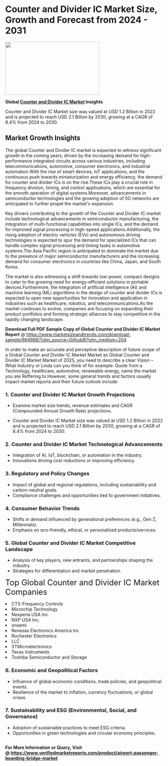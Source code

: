<H1>Counter and Divider IC Market Size, Growth and Forecast from 2024 - 2031</H1><img class="aligncenter size-medium wp-image-584254" src="https://thirdeyenews.in/wp-content/uploads/2024/09/Global-Market-Research-300x168.jpeg" alt="" width="300" height="168" /><p><strong>Global&nbsp;<a href="https://www.marketsizeandtrends.com/download-sample/684986/?utm_source=Github8j?utm_medium=204">Counter and Divider IC Market</a> Insights</strong></p><p>Counter and Divider IC Market size was valued at USD 1.2 Billion in 2022 and is projected to reach USD 2.1 Billion by 2030, growing at a CAGR of 8.4% from 2024 to 2030.</p><p><h2>Market Growth Insights</h2> <p>The global Counter and Divider IC market is expected to witness significant growth in the coming years, driven by the increasing demand for high-performance integrated circuits across various industries, including telecommunications, automotive, consumer electronics, and industrial automation.With the rise of smart devices, IoT applications, and the continuous push towards miniaturization and energy efficiency, the demand for counter and divider ICs is on the rise.These ICs play a crucial role in frequency division, timing, and control applications, which are essential for the smooth operation of digital systems.Moreover, advancements in semiconductor technologies and the growing adoption of 5G networks are anticipated to further propel the market's expansion.</p> <p>Key drivers contributing to the growth of the Counter and Divider IC market include technological advancements in semiconductor manufacturing, the integration of multi-functional capabilities into single ICs, and the demand for improved signal processing in high-speed applications.Additionally, the rising adoption of electric vehicles (EVs) and autonomous driving technologies is expected to spur the demand for specialized ICs that can handle complex signal processing and timing tasks in automotive systems.The Asia Pacific region is anticipated to dominate the market due to the presence of major semiconductor manufacturers and the increasing demand for consumer electronics in countries like China, Japan, and South Korea.</p> <p>The market is also witnessing a shift towards low-power, compact designs to cater to the growing need for energy-efficient solutions in portable devices.Furthermore, the integration of artificial intelligence (AI) and machine learning (ML) algorithms in the design of counter and divider ICs is expected to open new opportunities for innovation and application in industries such as healthcare, robotics, and telecommunications.As the market continues to evolve, companies are focusing on expanding their product portfolios and forming strategic alliances to stay competitive in the rapidly changing landscape.</p> <p><span class=""><strong>Download Full PDF Sample Copy of Global Counter and Divider IC Market Report</strong> @ <a href="https://www.marketsizeandtrends.com/download-sample/684986/?utm_source=Github8j?utm_medium=204" target="_blank">https://www.marketsizeandtrends.com/download-sample/684986/?utm_source=Github8j?utm_medium=204</a></span></p><p>In order to make an accurate and perceptive description of future scope of a Global&nbsp;Counter and Divider IC Market Market as Global&nbsp;Counter and Divider IC Market Market of 2025, you need to describe a clear Vision &ndash; What Industry or Linda can you think of for example: Quote from a Technology, healthcare, automotive, renewable energy, name the market you are Reffering to.However, some general trends and factors usually impact market reports and their future outlook include:</p><h3>1.&nbsp;<strong>Counter and Divider IC Market Growth Projections</strong></h3><ul><li>Examine market size trends, revenue estimates and CAGR (Compounded Annual Growth Rate) projections.</li><li><p>Counter and Divider IC Market size was valued at USD 1.2 Billion in 2022 and is projected to reach USD 2.1 Billion by 2030, growing at a CAGR of 8.4% from 2024 to 2030.</p></li></ul><h3>2.&nbsp;<strong>Counter and Divider IC Market Technological Advancements</strong></h3><ul><li>Integration of AI, IoT, blockchain, or automation in the industry.</li><li>Innovations driving cost reductions or improving efficiency.</li></ul><h3>3.&nbsp;<strong>Regulatory and Policy Changes</strong></h3><ul><li>Impact of global and regional regulations, including sustainability and carbon-neutral goals.</li><li>Compliance challenges and opportunities tied to government initiatives.</li></ul><h3>4.&nbsp;<strong>Consumer Behavior Trends</strong></h3><ul><li>Shifts in demand influenced by generational preferences (e.g., Gen Z, Millennials).</li><li>Emphasis on eco-friendly, ethical, or personalized products/services.</li></ul><h3>5.&nbsp;<strong>Global Counter and Divider IC Market Competitive Landscape</strong></h3><ul><li>Analysis of key players, new entrants, and partnerships shaping the industry.</li><li>Strategies for differentiation and market penetration.</li></ul><p data-pm-slice="1 1 []"><span style="color: inherit; font-family: inherit; font-size: 25px;">Top Global Counter and Divider IC Market Companies</span></p><div class="" data-test-id=""><p><li>CTS-Frequency Controls</li><li> Microchip Technology</li><li> Nexperia USA Inc.</li><li> NXP USA Inc.</li><li> onsemi</li><li> Renesas Electronics America Inc</li><li> Rochester Electronics</li><li> LLC</li><li> STMicroelectronics</li><li> Texas Instruments</li><li> Toshiba Semiconductor and Storage</li></p></div><h3>6.&nbsp;<strong>Economic and Geopolitical Factors</strong></h3><ul><li>Influence of global economic conditions, trade policies, and geopolitical events.</li><li>Resilience of the market to inflation, currency fluctuations, or global crises.</li></ul><h3>7.&nbsp;<strong>Sustainability and ESG (Environmental, Social, and Governance)</strong></h3><ul><li>Adoption of sustainable practices to meet ESG criteria.</li><li>Opportunities in green technologies and circular economy principles.</li></ul><h2><strong style="font-size: 14px;">For More Information or Query, Visit @&nbsp;</strong><a style="background-color: #ffffff; font-size: 14px;" href="https://www.marketsizeandtrends.com/report/counter-and-divider-ic-market/" target="_blank">https://www.verifiedmarketreports.com/product/airport-passenger-boarding-bridge-market</a></h2>